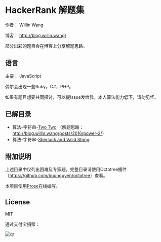 # HackerRank 解题集

作者： Willin Wang

博客： <http://blog.willin.wang/>

部分出彩的题目会在博客上分享解题思路。

## 语言

主要： JavaScript

偶尔会出现一些Ruby，C#，PHP。

如果有题目想要共同探讨，可以提Issue发给我。本人算法能力低下，请勿见怪。

## 已解目录

- 算法-字符串-[Two Two](./algorithms/strings/two-two.js) （解题思路：<http://blog.willin.wang/posts/2016/power-2/>）
- 算法-字符串-[Sherlock and Valid String](./algorithms/strings/sherlock-and-valid-string.js)

## 附加说明

上述目录中仅列出困难及专家题。完整目录请使用Octotree插件（<https://github.com/buunguyen/octotree>）查看。

本项目使用[Prose](http://prose.io/)在线编写。

## License

MIT

通过支付宝捐赠：

![qr](https://cloud.githubusercontent.com/assets/1890238/15489630/fccbb9cc-2193-11e6-9fed-b93c59d6ef37.png)
